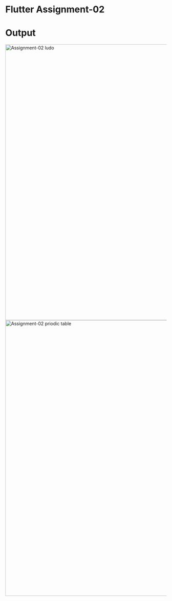 # Flutter Assignment-02

# Output

<img width="859" alt="Assignment-02 ludo" src="./assets/ludo_board.png.png">
<img width="859" alt="Assignment-02 priodic table" src="./assets/priodic_table.png.png">
